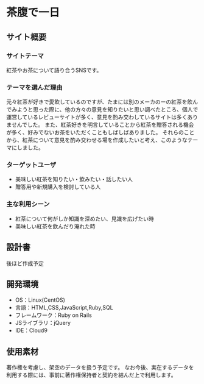 # 茶腹で一日

## サイト概要
### サイトテーマ
紅茶やお茶について語り合うSNSです。
​
### テーマを選んだ理由
元々紅茶が好きで愛飲しているのですが、たまには別のメーカのーの紅茶を飲んでみようと思った際に、他の方々の意見を知りたいと思い調べたところ、個人で運営しているレビューサイトが多く、意見を酌み交わしているサイトは多くありませんでした。
また、紅茶好きを明言していることから紅茶を贈答される機会が多く、好みでないお茶をいただくこともしばしばありました。
それらのことから、紅茶について意見を酌み交わせる場を作成したいと考え、このようなテーマにしました。
​
### ターゲットユーザ
- 美味しい紅茶を知りたい・飲みたい・話したい人
- 贈答用や新規購入を検討している人
​
### 主な利用シーン
- 紅茶について何がしか知識を深めたい、見識を広げたい時
- 美味しい紅茶を飲んだり淹れた時
​
## 設計書
後ほど作成予定
​
## 開発環境
- OS：Linux(CentOS)
- 言語：HTML,CSS,JavaScript,Ruby,SQL
- フレームワーク：Ruby on Rails
- JSライブラリ：jQuery
- IDE：Cloud9
​
## 使用素材
著作権を考慮し、架空のデータを扱う予定です。
なお今後、実在するデータを利用する際には、事前に著作権保持者と契約を結んだ上で利用します。
